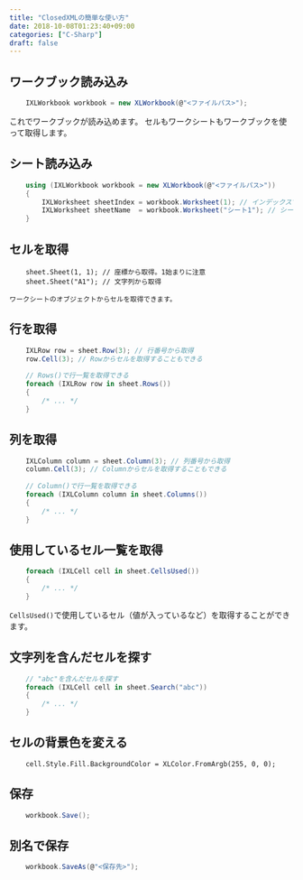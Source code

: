 ```yaml
---
title: "ClosedXMLの簡単な使い方"
date: 2018-10-08T01:23:40+09:00
categories: ["C-Sharp"]
draft: false
---
```


## ワークブック読み込み
```csharp
    IXLWorkbook workbook = new XLWorkbook(@"<ファイルパス>");
```

これでワークブックが読み込めます。
セルもワークシートもワークブックを使って取得します。

## シート読み込み
```csharp
    using (IXLWorkbook workbook = new XLWorkbook(@"<ファイルパス>"))
    {
        IXLWorksheet sheetIndex = workbook.Worksheet(1); // インデックスで取得
        IXLWorksheet sheetName  = workbook.Worksheet("シート1"); // シート名で取得
    }
```

## セルを取得
```charp
    sheet.Sheet(1, 1); // 座標から取得。1始まりに注意
    sheet.Sheet("A1"); // 文字列から取得

ワークシートのオブジェクトからセルを取得できます。
```

## 行を取得
```csharp
    IXLRow row = sheet.Row(3); // 行番号から取得
    row.Cell(3); // Rowからセルを取得することもできる
    
    // Rows()で行一覧を取得できる
    foreach (IXLRow row in sheet.Rows())
    {
        /* ... */
    }
```

## 列を取得
```csharp
    IXLColumn column = sheet.Column(3); // 列番号から取得
    column.Cell(3); // Columnからセルを取得することもできる
    
    // Column()で行一覧を取得できる
    foreach (IXLColumn column in sheet.Columns())
    {
        /* ... */
    }
```
    
## 使用しているセル一覧を取得
```csharp
    foreach (IXLCell cell in sheet.CellsUsed())
    {
        /* ... */
    }
```

`CellsUsed()`で使用しているセル（値が入っているなど）を取得することができます。

## 文字列を含んだセルを探す
```csharp
    // "abc"を含んだセルを探す
    foreach (IXLCell cell in sheet.Search("abc"))
    {
        /* ... */
    }
```

## セルの背景色を変える
```chsarp
    cell.Style.Fill.BackgroundColor = XLColor.FromArgb(255, 0, 0);
```

## 保存
```csharp
    workbook.Save();
```

## 別名で保存
```csharp
    workbook.SaveAs(@"<保存先>");
```